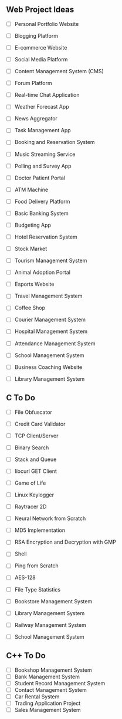 ## Web Project Ideas

- [ ] Personal Portfolio Website
- [ ] Blogging Platform
- [ ] E-commerce Website
- [ ] Social Media Platform
- [ ] Content Management System (CMS)
- [ ] Forum Platform
- [ ] Real-time Chat Application
- [ ] Weather Forecast App
- [ ] News Aggregator
- [ ] Task Management App
- [ ] Booking and Reservation System
- [ ] Music Streaming Service
- [ ] Polling and Survey App
- [ ] Doctor Patient Portal
- [ ] ATM Machine
- [ ] Food Delivery Platform
- [ ] Basic Banking System
- [ ] Budgeting App
- [ ] Hotel Reservation System
- [ ] Stock Market
- [ ] Tourism Management System
- [ ] Animal Adoption Portal
- [ ] Esports Website
- [ ] Travel Management System
- [ ] Coffee Shop
- [ ] Courier Management System
- [ ] Hospital Management System
- [ ] Attendance Management System
- [ ] School Management System
- [ ] Business Coaching Website
- [ ] Library Management System


## C To Do

- [ ] File Obfuscator
- [ ] Credit Card Validator
- [ ] TCP Client/Server
- [ ] Binary Search
- [ ] Stack and Queue
- [ ] libcurl GET Client
- [ ] Game of Life
- [ ] Linux Keylogger
- [ ] Raytracer 2D
- [ ] Neural Network from Scratch
- [ ] MD5 Implementation
- [ ] RSA Encryption and Decryption with GMP
- [ ] Shell
- [ ] Ping from Scratch
- [ ] AES-128

- [ ] File Type Statistics
- [ ] Bookstore Management System
- [ ] Library Management System
- [ ] Railway Management System
- [ ] School Management System


## C++ To Do

- [ ] Bookshop Management System
- [ ] Bank Management System
- [ ] Student Record Management System
- [ ] Contact Management System
- [ ] Car Rental System
- [ ] Trading Application Project
- [ ] Sales Management System

